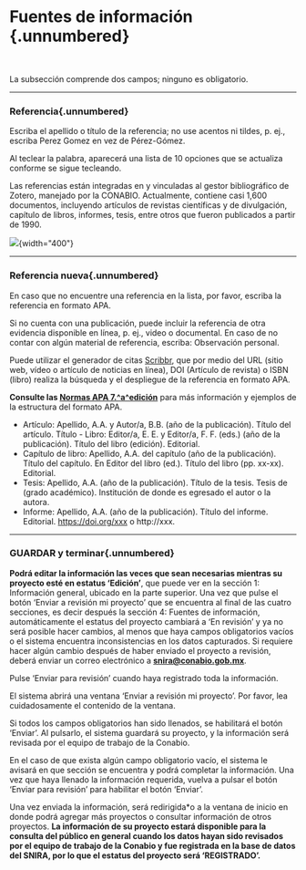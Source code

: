 # Fuentes de información {.unnumbered}

<br>

La subsección comprende dos campos; ninguno es obligatorio.

----

### Referencia{.unnumbered}
Escriba el apellido o título de la referencia; no use acentos ni tildes, p. ej., escriba Perez Gomez en vez de Pérez-Gómez. 

Al teclear la palabra, aparecerá una lista de 10 opciones que se actualiza conforme se sigue tecleando. 

Las referencias están integradas en y vinculadas al gestor bibliográfico de Zotero, manejado por la CONABIO. Actualmente, contiene casi 1,600 documentos, incluyendo artículos de revistas científicas y de divulgación, capítulo de libros, informes, tesis, entre otros que fueron publicados a partir de 1990.

![](https://raw.githubusercontent.com/AngelicaEMB/PruebasManualSNIRA/main/images/Imagen3.png){width="400"}

----

### Referencia nueva{.unnumbered}
En caso que no encuentre una referencia en la lista, por favor, escriba la referencia en formato APA. 

Si no cuenta con una publicación, puede incluir la referencia de otra evidencia disponible en línea, p. ej., video o documental. 
En caso de no contar con algún material de referencia, escriba: Observación personal.

Puede utilizar el generador de citas [Scribbr](https://www.scribbr.es/citar/generador/), que por medio del URL (sitio web, vídeo o artículo de noticias en línea), DOI (Artículo de revista) o   ISBN (libro) realiza la búsqueda y el despliegue de la referencia en formato APA.

**Consulte las [Normas APA 7.^a^edición](https://www.revista.unam.mx/wp-content/uploads/3_Normas-APA-7-ed-2019-11-6.pdf)** para más información y ejemplos de la estructura del formato APA.

- Artículo: Apellido, A.A. y Autor/a, B.B. (año de la publicación). Título del artículo. Título - Libro: Editor/a, E. E. y Editor/a, F. F. (eds.) (año de la publicación). Título del libro (edición). Editorial.
- Capítulo de libro: Apellido, A.A. del capítulo (año de la publicación). Título del capítulo. En Editor del libro (ed.). Título del libro (pp. xx-xx). Editorial.
- Tesis: Apellido, A.A. (año de la publicación). Título de la tesis. Tesis de (grado académico). Institución de donde es egresado el autor o la autora. 
- Informe: Apellido, A.A. (año de la publicación). Título del informe. Editorial. https://doi.org/xxx o http://xxx.

----

### GUARDAR y terminar{.unnumbered}
**Podrá editar la información las veces que sean necesarias mientras su proyecto esté en estatus ‘Edición’**, que puede ver en la sección 1: Información general, ubicado en la parte superior. Una vez que pulse el botón ‘Enviar a revisión mi proyecto’ que se encuentra al final de las cuatro secciones, es decir después la sección 4: Fuentes de información, automáticamente el estatus del proyecto cambiará a ‘En revisión’ y ya no será posible hacer cambios, al menos que haya campos obligatorios vacíos o el sistema encuentra inconsistencias en los datos capturados. Si requiere hacer algún cambio después de haber enviado el proyecto a revisión, deberá enviar un correo electrónico a **snira@conabio.gob.mx**.

Pulse ‘Enviar para revisión’ cuando haya registrado toda la información.

El sistema abrirá una ventana ‘Enviar a revisión mi proyecto’. Por favor, lea cuidadosamente el contenido de la ventana. 

Si todos los campos obligatorios han sido llenados, se habilitará el botón ‘Enviar’. Al pulsarlo, el sistema guardará su proyecto, y la información será revisada por el equipo de trabajo de la Conabio. 

En el caso de que exista algún campo obligatorio vacío, el sistema le avisará en que sección se encuentra y podrá completar la información. Una vez que haya llenado la información requerida, vuelva a pulsar el botón ‘Enviar para revisión’ para habilitar el botón ‘Enviar’. 

Una vez enviada la información, será redirigida*o a la ventana de inicio en donde podrá agregar más proyectos o consultar información de otros proyectos. 
**La información de su proyecto estará disponible para la consulta del público en general cuando los datos hayan sido revisados por el equipo de trabajo de la Conabio y fue registrada en la base de datos del SNIRA, por lo que el estatus del proyecto será ‘REGISTRADO’.**
